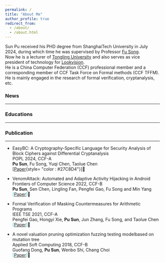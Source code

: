 ```yaml
---
permalink: /
title: "About Me"
author_profile: true
redirect_from: 
  - /about/
  - /about.html
---
```



Sun Pu received his PHD degree from ShanghaiTech University in July 2024, during which time he was supervised by Professor [Fu Song](https://faculty.sist.shanghaitech.edu.cn/faculty/songfu/). \
Now he is a lecturer of [Tongling University](https://www.tlu.edu.cn/) and also serves as vice president of technology for [Lookvision](http://www.lookvision.com.cn/). \
He is a China Computer Federation (CCF) professional member and a corresponding member of CCF Task Force on Formal methods (CCF TFFM). \
He is mainly engaged in the research of formal verification, cryptanalysis, etc. 



### News
* * *





### Educations
* * *





### Publication
* * *
- EasyBC: A Cryptography-Specific Language for Security Analysis of Block Ciphers against Differential Cryptanalysis \
  POPL 2024, CCF-A \
  **Pu Sun**, Fu Song, Yuqi Chen, Taolue Chen \
  \[[Paper](https://dl.acm.org/doi/pdf/10.1145/3632871){style= "color : #27C8D4"}\]:paperclip:
  
- VenomAttack: Automated and Adaptive Activity Hijacking in Android \
  Frontiers of Computer Science 2022, CCF-B \
  **Pu Sun**, Sen Chen, Lingling Fan, Pengfei Gao, Fu Song and Min Yang \
  <font color= #27C8D4>\[[Paper](https://link.springer.com/article/10.1007/s11704-021-1126-x)\]</font>:paperclip:
  
- Formal Verification of Masking Countermeasures for Arithmetic Programs \
  IEEE TSE 2021, CCF-A \
  Pengfei Gao, Hongyi Xie, **Pu Sun**, Jun Zhang, Fu Song, and Taolue Chen \
  <font color= #27C8D4>\[[Paper](https://dl.acm.org/doi/pdf/10.1145/3324884.3418920)\]</font>:paperclip:
  
- A novel valuation pruning optimization fuzzing testing modelbased on mutation tree \
  Applied Soft Computing 2018, CCF-B \
  Guofang Dong, **Pu Sun**, Wenbo Shi, Chang Choi \
  <font color= #27C8D4>\[[Paper](https://www.sciencedirect.com/science/article/abs/pii/S1568494618300954)\]</font>:paperclip:




<!--
Assisted Huawei HarmonyOS Security Center to improve security protection methods, and was thanked by the official website; Xiaomi Security Center vulnerability CVE-2020-141082021 reporter. In recent years, he has published 4 papers in the first region (CCF A) and the second region (CCF B) in domestic and foreign journal conferences, of which one paper was published as the first author of the computer programming language POPL in 2024. One invention patent was authorized as a core member.
-->

<!--
This is the front page of a website that is powered by the [Academic Pages template](https://github.com/academicpages/academicpages.github.io) and hosted on GitHub pages. [GitHub pages](https://pages.github.com) is a free service in which websites are built and hosted from code and data stored in a GitHub repository, automatically updating when a new commit is made to the repository. This template was forked from the [Minimal Mistakes Jekyll Theme](https://mmistakes.github.io/minimal-mistakes/) created by Michael Rose, and then extended to support the kinds of content that academics have: publications, talks, teaching, a portfolio, blog posts, and a dynamically-generated CV. You can fork [this template](https://github.com/academicpages/academicpages.github.io) right now, modify the configuration and markdown files, add your own PDFs and other content, and have your own site for free, with no ads!

A data-driven personal website
======
Like many other Jekyll-based GitHub Pages templates, Academic Pages makes you separate the website's content from its form. The content & metadata of your website are in structured markdown files, while various other files constitute the theme, specifying how to transform that content & metadata into HTML pages. You keep these various markdown (.md), YAML (.yml), HTML, and CSS files in a public GitHub repository. Each time you commit and push an update to the repository, the [GitHub pages](https://pages.github.com/) service creates static HTML pages based on these files, which are hosted on GitHub's servers free of charge.

Many of the features of dynamic content management systems (like Wordpress) can be achieved in this fashion, using a fraction of the computational resources and with far less vulnerability to hacking and DDoSing. You can also modify the theme to your heart's content without touching the content of your site. If you get to a point where you've broken something in Jekyll/HTML/CSS beyond repair, your markdown files describing your talks, publications, etc. are safe. You can rollback the changes or even delete the repository and start over - just be sure to save the markdown files! Finally, you can also write scripts that process the structured data on the site, such as [this one](https://github.com/academicpages/academicpages.github.io/blob/master/talkmap.ipynb) that analyzes metadata in pages about talks to display [a map of every location you've given a talk](https://academicpages.github.io/talkmap.html).

Getting started
======
1. Register a GitHub account if you don't have one and confirm your e-mail (required!)
1. Fork [this template](https://github.com/academicpages/academicpages.github.io) by clicking the "Use this template" button in the top right. 
1. Go to the repository's settings (rightmost item in the tabs that start with "Code", should be below "Unwatch"). Rename the repository "[your GitHub username].github.io", which will also be your website's URL.
1. Set site-wide configuration and create content & metadata (see below -- also see [this set of diffs](http://archive.is/3TPas) showing what files were changed to set up [an example site](https://getorg-testacct.github.io) for a user with the username "getorg-testacct")
1. Upload any files (like PDFs, .zip files, etc.) to the files/ directory. They will appear at https://[your GitHub username].github.io/files/example.pdf.  
1. Check status by going to the repository settings, in the "GitHub pages" section

Site-wide configuration
------
The main configuration file for the site is in the base directory in [_config.yml](https://github.com/academicpages/academicpages.github.io/blob/master/_config.yml), which defines the content in the sidebars and other site-wide features. You will need to replace the default variables with ones about yourself and your site's github repository. The configuration file for the top menu is in [_data/navigation.yml](https://github.com/academicpages/academicpages.github.io/blob/master/_data/navigation.yml). For example, if you don't have a portfolio or blog posts, you can remove those items from that navigation.yml file to remove them from the header. 

Create content & metadata
------
For site content, there is one markdown file for each type of content, which are stored in directories like _publications, _talks, _posts, _teaching, or _pages. For example, each talk is a markdown file in the [_talks directory](https://github.com/academicpages/academicpages.github.io/tree/master/_talks). At the top of each markdown file is structured data in YAML about the talk, which the theme will parse to do lots of cool stuff. The same structured data about a talk is used to generate the list of talks on the [Talks page](https://academicpages.github.io/talks), each [individual page](https://academicpages.github.io/talks/2012-03-01-talk-1) for specific talks, the talks section for the [CV page](https://academicpages.github.io/cv), and the [map of places you've given a talk](https://academicpages.github.io/talkmap.html) (if you run this [python file](https://github.com/academicpages/academicpages.github.io/blob/master/talkmap.py) or [Jupyter notebook](https://github.com/academicpages/academicpages.github.io/blob/master/talkmap.ipynb), which creates the HTML for the map based on the contents of the _talks directory).

**Markdown generator**

The repository includes [a set of Jupyter notebooks](https://github.com/academicpages/academicpages.github.io/tree/master/markdown_generator
) that converts a CSV containing structured data about talks or presentations into individual markdown files that will be properly formatted for the Academic Pages template. The sample CSVs in that directory are the ones I used to create my own personal website at stuartgeiger.com. My usual workflow is that I keep a spreadsheet of my publications and talks, then run the code in these notebooks to generate the markdown files, then commit and push them to the GitHub repository.

How to edit your site's GitHub repository
------
Many people use a git client to create files on their local computer and then push them to GitHub's servers. If you are not familiar with git, you can directly edit these configuration and markdown files directly in the github.com interface. Navigate to a file (like [this one](https://github.com/academicpages/academicpages.github.io/blob/master/_talks/2012-03-01-talk-1.md) and click the pencil icon in the top right of the content preview (to the right of the "Raw | Blame | History" buttons). You can delete a file by clicking the trashcan icon to the right of the pencil icon. You can also create new files or upload files by navigating to a directory and clicking the "Create new file" or "Upload files" buttons. 

Example: editing a markdown file for a talk
![Editing a markdown file for a talk](/images/editing-talk.png)

For more info
------
More info about configuring Academic Pages can be found in [the guide](https://academicpages.github.io/markdown/), the [growing wiki](https://github.com/academicpages/academicpages.github.io/wiki), and you can always [ask a question on GitHub](https://github.com/academicpages/academicpages.github.io/discussions). The [guides for the Minimal Mistakes theme](https://mmistakes.github.io/minimal-mistakes/docs/configuration/) (which this theme was forked from) might also be helpful.
-->
